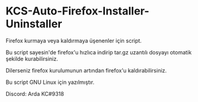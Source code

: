 # KCS-Auto-Firefox-Installer-Uninstaller
Firefox kurmaya veya kaldırmaya üşenenler için script.

Bu script sayesin'de firefox'u hızlıca indirip tar.gz uzantılı dosyayı otomatik şekilde kurabilirsiniz.

Dilerseniz firefox kurulumunun artından firefox'u kaldırabilirsiniz.

Bu script GNU Linux için yazılmıştır.

Discord: Arda KC#9318
